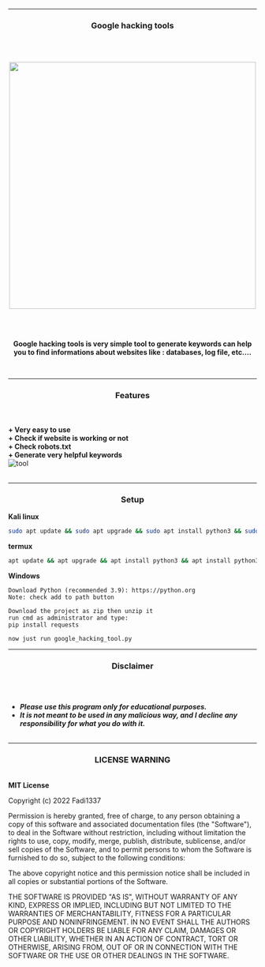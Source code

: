 -----
### <p align="center">Google hacking tools</p>
<br><br>

<p align="center">
<img src="https://media.discordapp.net/attachments/960160330749734982/1010694145611943966/noice.png", width="500", height="500">
</p>

<br><br>
<p align="center">
<strong> Google hacking tools is very simple tool to generate keywords can help you to find informations about websites like : databases, log file, etc....
</strong>
</p>
<br>

-----
### <p align="center"> Features </p>

<br><br>
<strong>+ Very easy to use</strong>
<br>
<strong>+ Check if website is working or not</strong>
<br>
<strong>+ Check robots.txt</strong>
<br>
<strong>+ Generate very helpful keywords</strong>
<br>
![tool](https://media.discordapp.net/attachments/957720389683937331/1001966674293031052/unknown.png?width=815&height=430)
<br><br>

-----
### <p align="center"> Setup</p>
<strong>Kali linux</strong>
```bash
sudo apt update && sudo apt upgrade && sudo apt install python3 && sudo apt install python3-pip && git clone https://github.com/Fadi002/google-hacking-tool/ && cd google-hacking-tool && pip3 install -r requirements.txt && pip install -r requirements.txt && python3 google_hacking_tool.py
```
<strong>termux</strong>
```bash
apt update && apt upgrade && apt install python3 && apt install python3-pip && pkg install python3 && git clone https://github.com/Fadi002/google-hacking-tool/ && cd google-hacking-tool && pip3 install -r requirements.txt && pip install -r requirements.txt && python3 google_hacking_tool.py
```
<strong>Windows</strong>
```
Download Python (recommended 3.9): https://python.org
Note: check add to path button

Download the project as zip then unzip it
run cmd as administrator and type:
pip install requests

now just run google_hacking_tool.py 
```
-----

### <p align="center">Disclaimer</p>

<br><br>
* ***Please use this program only for educational purposes.***
* ***It is not meant to be used in any malicious way, and I decline any responsibility for what you do with it.***
<br><br>
-----

### <p align='center'>LICENSE WARNING</p>
<br>
<strong>MIT License </strong>

Copyright (c) 2022 Fadi1337

Permission is hereby granted, free of charge, to any person obtaining a copy
of this software and associated documentation files (the "Software"), to deal
in the Software without restriction, including without limitation the rights
to use, copy, modify, merge, publish, distribute, sublicense, and/or sell
copies of the Software, and to permit persons to whom the Software is
furnished to do so, subject to the following conditions:

The above copyright notice and this permission notice shall be included in all
copies or substantial portions of the Software.

THE SOFTWARE IS PROVIDED "AS IS", WITHOUT WARRANTY OF ANY KIND, EXPRESS OR
IMPLIED, INCLUDING BUT NOT LIMITED TO THE WARRANTIES OF MERCHANTABILITY,
FITNESS FOR A PARTICULAR PURPOSE AND NONINFRINGEMENT. IN NO EVENT SHALL THE
AUTHORS OR COPYRIGHT HOLDERS BE LIABLE FOR ANY CLAIM, DAMAGES OR OTHER
LIABILITY, WHETHER IN AN ACTION OF CONTRACT, TORT OR OTHERWISE, ARISING FROM,
OUT OF OR IN CONNECTION WITH THE SOFTWARE OR THE USE OR OTHER DEALINGS IN THE
SOFTWARE.

